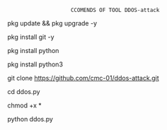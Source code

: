                         CCOMENDS OF TOOL DDOS-attack
                        
pkg update && pkg upgrade -y

pkg install git -y

pkg install python

pkg install python3

git clone https://github.com/cmc-01/ddos-attack.git

cd ddos.py

chmod +x *

python ddos.py

